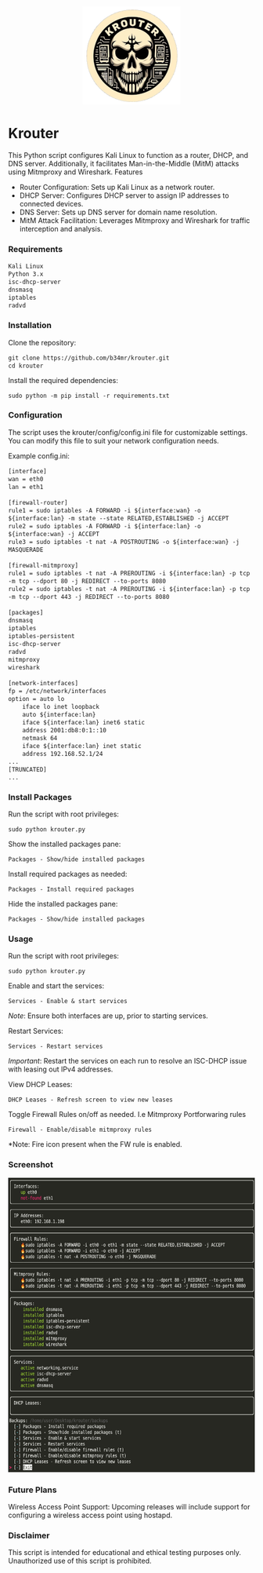 <p align="center">
	<img src="images/logo.png" alt="Krouter Logo" width="200" height="200">
</p>

# Krouter
This Python script configures Kali Linux to function as a router, DHCP, and DNS server. Additionally, it facilitates Man-in-the-Middle (MitM) attacks using Mitmproxy and Wireshark.
Features

- Router Configuration: Sets up Kali Linux as a network router.
- DHCP Server: Configures DHCP server to assign IP addresses to connected devices.
- DNS Server: Sets up DNS server for domain name resolution.
- MitM Attack Facilitation: Leverages Mitmproxy and Wireshark for traffic interception and analysis.
### Requirements

    Kali Linux
    Python 3.x
    isc-dhcp-server
    dnsmasq
    iptables
    radvd

### Installation

 Clone the repository:
```
git clone https://github.com/b34mr/krouter.git
cd krouter
```

Install the required dependencies:
```
sudo python -m pip install -r requirements.txt
```

### Configuration

The script uses the krouter/config/config.ini file for customizable settings. You can modify this file to suit your network configuration needs.

Example config.ini:
```
[interface]
wan = eth0
lan = eth1

[firewall-router]
rule1 = sudo iptables -A FORWARD -i ${interface:wan} -o ${interface:lan} -m state --state RELATED,ESTABLISHED -j ACCEPT
rule2 = sudo iptables -A FORWARD -i ${interface:lan} -o ${interface:wan} -j ACCEPT
rule3 = sudo iptables -t nat -A POSTROUTING -o ${interface:wan} -j MASQUERADE

[firewall-mitmproxy]
rule1 = sudo iptables -t nat -A PREROUTING -i ${interface:lan} -p tcp -m tcp --dport 80 -j REDIRECT --to-ports 8080
rule2 = sudo iptables -t nat -A PREROUTING -i ${interface:lan} -p tcp -m tcp --dport 443 -j REDIRECT --to-ports 8080

[packages]
dnsmasq
iptables
iptables-persistent
isc-dhcp-server
radvd
mitmproxy
wireshark

[network-interfaces]
fp = /etc/network/interfaces
option = auto lo
	iface lo inet loopback
	auto ${interface:lan}
	iface ${interface:lan} inet6 static
	address 2001:db8:0:1::10
	netmask 64
	iface ${interface:lan} inet static
	address 192.168.52.1/24
...
[TRUNCATED]
...

```

### Install Packages

Run the script with root privileges:
```
sudo python krouter.py
```

Show the installed packages pane:
```
Packages - Show/hide installed packages
```

Install required packages as needed:
```
Packages - Install required packages
```

Hide the installed packages pane:
```
Packages - Show/hide installed packages
```

### Usage
Run the script with root privileges:
```
sudo python krouter.py
```

Enable and start the services:
```
Services - Enable & start services
```
*Note*: Ensure both interfaces are up, prior to starting services.

Restart Services:
```
Services - Restart services
```
*Important*: Restart the services on each run to resolve an ISC-DHCP issue with leasing out IPv4 addresses.

View DHCP Leases:
```
DHCP Leases - Refresh screen to view new leases
```

Toggle Firewall Rules on/off as needed. I.e Mitmproxy Portforwaring rules
```
Firewall - Enable/disable mitmproxy rules
```
*Note: Fire icon present when the FW rule is enabled.
### Screenshot

<img src="images/screenshot.png" alt="Krouter Screenshot" width="600" height="600">

### Future Plans

Wireless Access Point Support: Upcoming releases will include support for configuring a wireless access point using hostapd.

### Disclaimer

This script is intended for educational and ethical testing purposes only. Unauthorized use of this script is prohibited.
